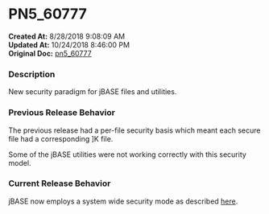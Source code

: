 # PN5_60777

**Created At:** 8/28/2018 9:08:09 AM  
**Updated At:** 10/24/2018 8:46:00 PM  
**Original Doc:** [pn5_60777](https://docs.jbase.com/48420-5-7-1-release-notes/pn5_60777)  


### Description

New security paradigm for jBASE files and utilities.



### Previous Release Behavior

The previous release had a per-file security basis which meant each secure file had a corresponding ]K file.

Some of the jBASE utilities were not working correctly with this security model.



### Current Release Behavior

jBASE now employs a system wide security mode as described [here](jbase-encryption-database-security).
